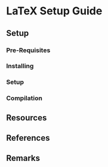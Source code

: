 # LaTeX Setup Guide

## Setup

### Pre-Requisites

### Installing

### Setup

### Compilation

## Resources

## References

## Remarks

